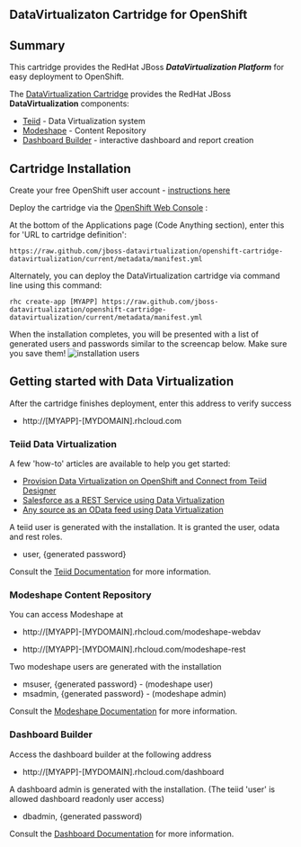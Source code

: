 ## DataVirtualizaton Cartridge for OpenShift

## Summary
This cartridge provides the RedHat JBoss **_DataVirtualization Platform_** for easy deployment to OpenShift. 

The [DataVirtualization Cartridge](https://github.com/jboss-datavirtualization/openshift-cartridge-datavirtualization) provides the RedHat JBoss **DataVirtualization** components:

  - [Teiid](http://www.jboss.org/teiid/) - Data Virtualization system
  - [Modeshape](http://www.jboss.org/modeshape/) - Content Repository
  - [Dashboard Builder](https://access.redhat.com/site/documentation/en-US/Red_Hat_JBoss_Data_Virtualization/6/html/Administration_and_Configuration_Guide/chap-Dashboard_Builder_Technology_Preview.html) - interactive dashboard and report creation 

## Cartridge Installation
Create your free OpenShift user account - [instructions here](https://openshift.redhat.com/app/getting_started)

Deploy the cartridge via the [OpenShift Web Console](https://openshift.redhat.com/app/console/applications) :

At the bottom of the Applications page (Code Anything section), enter this for 'URL to cartridge definition':

```
https://raw.github.com/jboss-datavirtualization/openshift-cartridge-datavirtualization/current/metadata/manifest.yml
```
 
Alternately, you can deploy the DataVirtualization cartridge via command line using this command:

```
rhc create-app [MYAPP] https://raw.github.com/jboss-datavirtualization/openshift-cartridge-datavirtualization/current/metadata/manifest.yml
```

When the installation completes, you will be presented with a list of generated users and passwords similar to the screencap below.  Make sure you save them!
![installation users](https://github.com/jboss-datavirtualization/openshift-cartridge-datavirtualization/raw/master/InstallationUsers.png)

## Getting started with Data Virtualization
After the cartridge finishes deployment, enter this address to verify success

* http://[MYAPP]-[MYDOMAIN].rhcloud.com

### Teiid Data Virtualization
A few 'how-to' articles are available to help you get started:
* [Provision Data Virtualization on OpenShift and Connect from Teiid Designer](https://community.jboss.org/wiki/ProvisionDataVirtualizationOnOpenShiftAndConnectFromTeiidDesigner)
* [Salesforce as a REST Service using Data Virtualization](https://community.jboss.org/wiki/SalesforceAsARESTServiceUsingDataVirtualization)
* [Any source as an OData feed using Data Virtualization](https://community.jboss.org/wiki/AnySourceAsAnODataFeedUsingDataVirtualization)

A teiid user is generated with the installation.  It is granted the user, odata and rest roles.
* user,  {generated password}

Consult the [Teiid Documentation](http://www.jboss.org/teiid/docs) for more information.

### Modeshape Content Repository
You can access Modeshape at

* http://[MYAPP]-[MYDOMAIN].rhcloud.com/modeshape-webdav

* http://[MYAPP]-[MYDOMAIN].rhcloud.com/modeshape-rest

Two modeshape users are generated with the installation
* msuser, {generated password} - (modeshape user)  
* msadmin, {generated password} - (modeshape admin)

Consult the [Modeshape Documentation](http://www.jboss.org/modeshape/) for more information.

### Dashboard Builder
Access the dashboard builder at the following address

* http://[MYAPP]-[MYDOMAIN].rhcloud.com/dashboard

A dashboard admin is generated with the installation.  (The teiid 'user' is allowed dashboard readonly user access)
* dbadmin, {generated password)

Consult the [Dashboard Documentation](https://access.redhat.com/site/documentation/en-US/Red_Hat_JBoss_Data_Virtualization/6/html/Administration_and_Configuration_Guide/chap-Dashboard_Builder_Technology_Preview.html) for more information.

